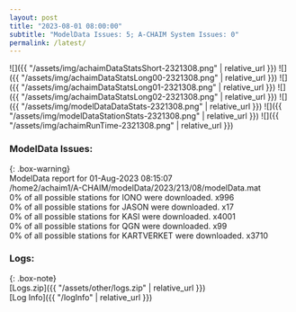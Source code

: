 ```yaml
---
layout: post
title: "2023-08-01 08:00:00"
subtitle: "ModelData Issues: 5; A-CHAIM System Issues: 0"
permalink: /latest/
---
```


![]({{ "/assets/img/achaimDataStatsShort-2321308.png" | relative_url }})
![]({{ "/assets/img/achaimDataStatsLong00-2321308.png" | relative_url }})
![]({{ "/assets/img/achaimDataStatsLong01-2321308.png" | relative_url }})
![]({{ "/assets/img/achaimDataStatsLong02-2321308.png" | relative_url }})
![]({{ "/assets/img/modelDataDataStats-2321308.png" | relative_url }})
![]({{ "/assets/img/modelDataStationStats-2321308.png" | relative_url }})
![]({{ "/assets/img/achaimRunTime-2321308.png" | relative_url }})


### ModelData Issues:  
  
{: .box-warning}  
 ModelData report for 01-Aug-2023 08:15:07   
 /home2/achaim1/A-CHAIM/modelData/2023/213/08/modelData.mat   
 0% of all possible stations for IONO were downloaded. x996   
 0% of all possible stations for JASON were downloaded. x17   
 0% of all possible stations for KASI were downloaded. x4001   
 0% of all possible stations for QGN were downloaded. x99   
 0% of all possible stations for KARTVERKET were downloaded. x3710   
  


### Logs:  
  
{: .box-note}  
[Logs.zip]({{ "/assets/other/logs.zip" | relative_url }})  
[Log Info]({{ "/logInfo" | relative_url }})  
